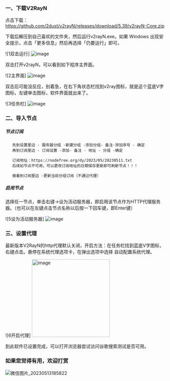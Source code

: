 ### 一、下载V2RayN


点击下载： https://github.com/2dust/v2rayN/releases/download/5.39/v2rayN-Core.zip

下载后解压到自己喜欢的文件夹，然后运行v2rayN.exe。如果 Windows 出现安全提示，点击「更多信息」然后再选择「仍要运行」即可。

![1双击运行] ![image](https://github.com/jian2450/tutorials/assets/36982470/49b22103-424d-4256-a873-8a2ec1b5be32)



双击打开v2rayN，可以看到如下程序主界面。

![2主界面] ![image](https://github.com/jian2450/tutorials/assets/36982470/ad03d779-7646-43c9-8c19-79f52033ac21)



双击后可能没反应，别着急，在右下角状态栏找到v2ray图标，就是这个蓝底V字图标，左键单击图标，软件界面就出来了。

![3任务栏]  ![image](https://github.com/jian2450/tutorials/assets/36982470/236558b4-3fc2-48c4-895a-bca9a1ad8173)



### 二、导入节点

##### 节点订阅
       先到设置里边 - 服务器分组 -新建分组 -添加分组- 备注-添加序号 - 确定
       再到订阅里边 - 订阅设置 -添加- 备注 - 地址 - 分组 -确定

       订阅地址：https://nodefree.org/dy/2023/05/20230511.txt
       后续如节点不可用，可以更改订阅地址的日期保存更新即可刷新节点！！！

       接着到订阅里边 -更新当前分组订阅（不通过代理）
        


##### 启用节点

选择任一节点，单击右键->设为活动服务器，即启用该节点作为HTTP代理服务器。（也可以在左键点击节点名称以后按一下回车键，即Enter键）

![5设为活动服务器] ![image](https://github.com/jian2450/tutorials/assets/36982470/89abe563-05c9-4068-ab17-35f84251d1ab)




### 三、设置代理

最新版本V2RayN的http代理默认关闭，开启方法：在任务栏找到蓝底V字图标，右键点击。悬停在系统代理选项卡，在弹出选项中选择 自动配置系统代理。

![6开启代理] <img width="243" alt="image" src="https://github.com/jian2450/tutorials/assets/36982470/d03dd4e1-564e-4e22-a941-23641b3e646a">

到此软件已设置完成，可以打开浏览器尝试访问谷歌搜索测试是否可用。

### 如果您觉得有用，欢迎打赏

![微信图片_20230513185822](https://github.com/jian2450/tutorials/assets/36982470/c9db0ff3-5245-43ac-ad05-54470cfbff82)


